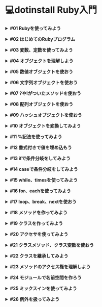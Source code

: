 # 💻dotinstall Ruby入門
**<details><summary>#01 Rubyを使ってみよう</summary>**
- 今回は、概要と公式サイト、レッスンにおいて必要となる知識、レッスンにおける環境についてみていきたいと思います。
    - 概要
        - Rubyはオブジェクト指向のスクリプト言語になります。
        - Webサービスを比較的簡単に作れるRuby on Railsを採用。
    - 公式サイト [ruby-lang.org](http://ruby-lang.org)
    - 知識
        - ローカル開発環境の構築
            - CentOS6終了につきサポート終了したため、Cloud9(クレジットカード必須)を利用するか、『はじめてのRuby』で使われている実行環境を使うのがよいでしょう。
            - ここでいう実行環境はmacOSの場合、ターミナルでも補えると推測。
                - ①ドットインストールのレッスン動画
                - ②macOSのターミナル
                - ③必要に応じてフォルダ、ファイルの作成
                - ターミナルが利用不可ならドットインストールの実行環境を利用すればよい。最後の手段として取っておこう。
        - Cloud9入門 ※クレジットカード必須→利用不可
        - UNIXコマンド入門
            - Ruby入門と平行して学習しよう。
    - 環境
        - ローカル開発環境(ターミナルを使用)
        - フォルダはdotinstall.ruby
        - irb
            - これを使うと、インタラクティブにRubyを操作していくことができます。コードの見通しが悪くなりますが、少し何かを試したいという場合には便利なので知っておくといいでしょう。
            - 「irb」打つとコマンドラインで命令が打てるので、ここで試して実行結果を確認することができます。
            
            ```ruby
            % irb
            irb(main):001:0> p "hello"
            "hello"
            => "hello"                                       
            irb(main):002:0>
            ```
            
            - 抜けるときは「exit」。
            
            ```ruby
            % irb
            irb(main):001:0> p "hello"
            "hello"
            => "hello"                                       
            irb(main):002:0> exit
            yoshiwo@Yoshiwos-MacBook-Pro ruby_lessons %
            ```
            
            - インタラクティブ
                - **①**相互に作用するさま。
                - **②**情報の送り手と受け手が相互に情報をやりとりできる状態。現在のコンピューターによる情報処理の形式。対話型。
        - ri
            - このコマンドを使うと、知りたい命令やオブジェクトのドキュメントを見ることができます。例えば「ri Array」としてあげるとArrayオブジェクトに関する情報が出てきます。
            
            ```ruby
            = Array < Object
            
            ------------------------------------------------------------------------
            = Includes:
            Enumerable (from ruby core)
            
            (from ruby core)
            ------------------------------------------------------------------------
            An Array is an ordered, integer-indexed collection of objects, called
            elements.  Any object may be an Array element.
            ……続く
            ```
            
            - 英語になっていますが、例も豊富なので何かわからないことがあった時に調べてみるのもいいかと思います。
            - 「q」キーで押すと抜けることができます。</details>

**<details><summary>#02 はじめてのRubyプログラム</summary>**
- お約束ではありますが、hello worldと表示させてみます。
    - とは言っても簡単で、(エディターに)print “hello world”と書いてあげればいいです。
    
    ```ruby
    print "hello world"
    ```
    
    - 実行には(ターミナルで)rubyコマンドを使ってあげて、ファイル名を渡してあげればOKです。
    
    ```ruby
    % ruby hello.rb
    hello world
    ```
    
    - printは渡したオブジェクトを文字列にして表示させるための命令になります。
    - ダブルクォーテーション(””)は文字列を表現するための記法なので覚えておきましょう。
    - 今は1行しかプログラムがありませんが、複数行書いた場合は基本的に上から実行されていきます。
    - 命令の区切りにはセミコロン(;)も使えたりするのですが、改行があれば省略できるので、1行に複数の命令を書きたい時くらいしか使わないということも覚えておきましょう。
    - コメントの書き方は、パウンド記号(#)の後がコメントになるので、動作に影響を与えないメモ書きを書いておくのに便利かと思います。
    - また、複数行一気にコメントにしたい場合には、=beginと=endで囲ってあげましょう。そうすることで動作に関係ない埋め込みドキュメントとして認識されるので、こちらを使ってもいいかと思います。
    - printと似たような命令で、putsとpがあるので、そちらもついでに勉強しておきましょう。
    - putsはprintと似たような動作をするのですが、改行が付くという特徴があります。
    - pは、主にデバッグ用に使われます。オブジェクトの種類がわかりやすいように表示してくれる命令です。なので、単にhello worldだけでなくて、これは文字列だよと分かりやすいように、ダブルクォーテーションで囲われて表示されています。
    
    ```ruby
    # コメント
    
    =begin
    コメント
    コメント
    コメント
    コメント
    =end
    
    print "hello world"
    puts "hello world" # +改行
    p "hello world" # デバッグ用
    ```

-　要点まとめ
    - はじめてのRubyプログラム
    - プログラムの実行
    - コメント
    - print, puts, p</details>

**<details><summary>#03 変数、定数を使ってみよう</summary>**
- 変数について。
    - 変数はデータにつけるラベルのようのものです。変数を使うことで、複雑なデータにわかりやすい名前をつけたり、その名前で計算や使い回しができたりするので見ていきましょう。
    - シンプルな例ですが、前回のプログラムを変数を使って書き換えてみたいとも思います。
        - hello worldという値にmsgという変数を割り当ててあげましょう。msgはmessageの省略形。
        - 変数にはルールがあって、英小文字もしくはアンダーバー(_)で始めないといけないというルールがあります。
        - 変数には何回でも値を割り当てることができます。例えば、msg = “hello world again’のように、あとで値を書き換えて再度表示してみると、今度はputs msgではhello world againが表示されます。
        
        ```ruby
        # 変数
        # 変数名は 英小文字 または _ から始める
        
        msg = "hello world"
        puts msg
        
        msg = "hello world again"
        puts msg
        ```
        
        ```ruby
        % ruby hello.rb
        hello world
        hello world again
        ```
        
        - 変数は実はもう少し奥が深いのですが、まずは基本としてこの辺りを押さえておいてください。
- 定数について。
    - 定数も変数と同じで値に付けるラベルなのですが、変数と違ってプログラム中で値を書き換えて欲しくないものに対して使います。
    - 定数の名前の付け方にもルールがあり、最初が英小文字でないといけません。
    - 慣習的に全部大文字にすることが多いです。
    - 定数を書き換えるとおかしなことになりますので、見てみましょう。
    
    ```ruby
    # 変数
    # 変数名は 英小文字 または _ から始める
    
    # msg = "hello world"
    # puts msg
    
    # msg = "hello world again"
    # puts msg
    
    # 定数
    # - 英大文字
    
    VERSION = 1.1
    puts VERSION
    
    VERSION = 1.2
    puts VERSION
    ```
    
    ```ruby
    % ruby hello.rb
    1.1
    hello.rb:16: warning: already initialized constant VERSION
    hello.rb:13: warning: previous definition of VERSION was here
    1.2
    ```
    
    - 最初に1.1と表示されるのですが、その後に警告が出ているのがわかります。Rubyでは警告は出してくれますが、そこで処理が止まるわけではなく、実際にはこのように値が書き変わって表示されてしまうので、その点に注意しつつ、警告を無視せずにきちんと対処するようにしておいてください。
- 要点まとめ
    - 変数
    - 定数</details>

**<details><summary>#04 オブジェクトを理解しよう</summary>**
- 用語について整理しておきましょう
    - まず大事なのは、Rubyではすべての値がオブジェクトになっているという点です。
    - 前回の例で言うと、"hello world”や1.1が値なので、これらはオブジェクトという意味ですね。
    - オブジェクトは何かということですが、この時点では便利な命令をいろいろ持っているデータ型だと思っておいてください。
    - 例えば”hello world”は、これはオブジェクトなので、後ろに付けられる便利な命令がいろいろ用意されていて、.lengthを付ければ文字数を返してくれます。また、.reverseという命令をつけてあげると、文字列を逆順にした文字列を返します。
    - 1.1についても同じで、こちらもオブジェクトなので、.roundという命令を付けてあげると四捨五入して1を返します。.floorという命令を付けてあげると小数点以下を切り捨ててくれるので、こちらも1を返します。
    - Rubyではこうした便利な命令をオブジェクトの種類によってたくさん用意していて、その命令のことをMethod(メソッド)と呼ぶので、用語として覚えておいてください。
    - どのメソッドが使えるかは、その値がどの種類のオブジェクトに属しているかによって変わってきます。
    - そのオブジェクトの種類のことをクラスと言って、Rubyは文字列に関するStringクラス、1.1のような浮動小数点数の場合はFloatクラスと、たくさんのクラスが用意されています。
    - Rubyではこれらのクラスの扱いに慣れていくことで、思った通りのプログラミングができるようになっていきます。
    - オブジェクトの種類はクラスと言うのですが、1.1や”hello world”などの実際の値のことはインスタンスと呼ぶので、用語として覚えておいてください。
- 要点まとめ
    - オブジェクト
    - クラス
    - メソッド
    - インスタンス</details>

**<details><summary>#05 数値オブジェクトを使おう</summary>**
- 数値に関するオブジェクトについて、もう少し詳しく見ていきましょう。
    - 表現方法は、32や4.8といった具合に書いていけばOKです。
    - オブジェクトがどのクラスに属していて、どのようなメソッドを持っているかを調べる方法について見ていきましょう。
        - とは言っても簡単で、.classメソッド、.methodsメソッドを使えばOKです。
        
        ```ruby
        # 数値
        # 32 4.8
        
        p 4.8.class
        p 4.8.methods
        ```
        
        ```ruby
        % ruby hello.rb
        Float # クラスの種類
        [:zero?, :angle, :**, :<=>, :-@, :phase, :<=, :>=, :==, :===, :nan?,
         :infinite?, :finite?, :next_float, :prev_float, :eql?, :%, :*, :+,
         :inspect, :-, :/, :<, :>, :to_int, :to_s, :to_i, :to_f, :to_r, :divmod,
         :fdiv, :quo, :coerce, :modulo, :numerator, :denominator, :rationalize,
         :magnitude, :abs, :floor, :ceil, :arg, :round, :truncate, :positive?,
         :negative?, :hash, :polar, :dup, :imaginary, :imag, :+@, :to_c, :abs2,
         :real, :conjugate, :conj, :real?, :singleton_method_added, :div, :integer?,
         :clone, :i, :remainder, :nonzero?, :step, :rectangular, :rect, :between?,
         :clamp, :singleton_class, :itself, :taint, :tainted?, :untaint, :untrust,
         :untrusted?, :trust, :methods, :singleton_methods, :protected_methods,
         :private_methods, :public_methods, :instance_variables, :instance_variable_get,
         :instance_variable_set, :instance_variable_defined?, :remove_instance_variable,
         :instance_of?, :kind_of?, :is_a?, :display, :public_send, :class, :frozen?,
         :then, :tap, :yield_self, :extend, :method, :public_method, :singleton_method,
         :define_singleton_method, :=~, :!~, :nil?, :respond_to?, :freeze, :object_id,
         :send, :to_enum, :enum_for, :__send__, :!, :instance_eval, :instance_exec,
         :!=, :equal?, :__id__] # メソッドの紹介
        ```
        
        - たくさん出てきましたが、4.8はFloatクラスで、メソッドはこういったものがあるよ、というのがわかります。
        - **や=~などの記号もメソッドであることに注意しておいてください。
- 代表的なメソッドについて。
    - 四則演算
        - 足し算 は +、引き算は -、掛け算は *、割り算は /を使えばOKです。
        - 余りについては %、べき乗は **を使います。
            - 例を見ていきましょう。
            
            ```ruby
            # 数値
            # 32 4.8
            
            # p 4.8.class
            # p 4.8.methods
            
            # + - * / % **
            
            p 10 + 3
            p 10 * 3
            p 2.4 * 2 # 浮動小数点数についてもつかえるのでこのような書き方もできます。
            p 10 / 3 # 3 商は普通に/にする。
            p 10 % 3 # 1 余りの場合は%にする。
            p 10.0 / 3 # 10割る3を3.33333...にしたい場合は、どちらかを浮動小数点数にしてあげればよいので、「10.0 / 3」とすればOKです。
            p Rational(2, 5) + Rational(3, 4) #Rubyでは有理数(分数)の扱いもできて、その場合はRationalを使ってあげてください。
            # 例えば、2 / 5を表現したい場合には「Rational(2, 5)」と書けばOKです。
            # 分数同士の計算もできるので「5分の2足す4分の3」の場合は「Rational(2, 5) + Rational(3, 4)」と書きます。
            p 2/5r + 3/4r # Rationalは短い書き方が用意されていて、5分の2の場合は「2/5r」と書きます。
            ```
            
            ```ruby
            % ruby hello.rb
            13
            30
            4.8
            3
            1
            3.3333333333333335
            (23/20)
            (23/20)
            ```
            
        - Floatクラスに関しては、前回も言いましたが、四捨五入や小数点以下の切り捨て切り上げなどができたりします。
            - どういうメソッドを使うかというと、四捨五入の場合はround、そして小数点以下切り捨ての場合はfloor、小数点以下の切り上げの場合はceil(シール)という命令を使ってあげてください。
            
            ```ruby
            p 52.6.round #四捨五入
            p 52.6.floor # 小数点以下切り捨て
            p 52.6.ceil # 小数点以下切り上げ
            ```
            
            ```ruby
            % ruby hello.rb
            53
            52
            53
            ```
            
        - 質問:小数点の掛け算がキリの悪い数値になるのは何故ですか？
            - 先生:実はコンピュータは数値を2進数で扱っていますので、10進数で表している数値をそのまま扱うことができません。特に小数点の扱いは限りなく近い数値という形でしか表現できず、今回もそれが原因でキリの悪い数値が出力されてしまっているのかなと思います。
- 要点まとめ
    - .class、.methods
    - 演算方法
    - 便利なメソッド</details>

**<details><summary>#06 文字列オブジェクトを使おう</summary>**
- 文字列オブジェクトについて。
    - 文字列はダブルクォーテーションで囲ってあげればOKです。もしくはシングルクォーテーションで囲っても文字列オブジェクトになるので、覚えておいてください。
    - ただ両者には違いがあって、ダブルヲーテーションの場合は特殊文字が使える、式展開ができる、という特徴があったりします。
        - 例えば”hello world”という文字列オブジェクトがあって、その中で改行やタブを表現したかった場合。
            - ダブルクォーテーションの中だったら\nで改行、\tでタブを表現することができます。
            - 同じことをシングルクォーテーションでやろうとすると改行やタブになりません。
            - 改行やタブ以外にも特殊文字はあるのですが、よく使うのはこの辺りかと思います。
            
            ```ruby
            # 文字列
            # "" 特殊文字 式展開
            # ''
            
            puts "hell\no worl\td"
            puts 'hell\no worl\td'
            ```
            
            ```ruby
            % ruby hello.rb
            hell
            o worl	d
            hell\no worl\td
            ```
            
            - シングルクォーテーションで囲った方に関しては、\nや\tがそのまま表示されているのでこういった違いがあるということを先ずは覚えておいてください。
    - 式展開についても例を出していきましょう。
        - 例えばpriceという文字列を書いたあとに#{}と書いてあげます。
        - #{}の中は、Rubyの式が評価されてそのまま表示されるので、例えば#{3000 * 4}としてあげると掛け算した結果がpriceの後に続けて表示されるはずです。シングルクォーテーションだとそのような展開はされないので、単に#{3000 * 4}とそのまま出てくるはずです。
        
        ```ruby
        puts "price #{3000 * 4}"
        puts 'price #{3000 * 4}'
        ```
        
        ```ruby
        % ruby hello.rb
        price 12000
        price #{3000 * 4}
        ```
        
        - このように式展開もできると覚えておいてください。
        - 当然、整数などを展開することもできるので、変数nameがあり文字列の中でnameを展開したい場合には”hello #{name}”としてあげてください。
        
        ```ruby
        name = "yoshiwo"
        puts "hello #{name}"
        ```
        
        ```ruby
        % ruby hello.rb
        hello yoshiwo
        ```
        
    - 文字列オブジェクトでよく使うメソッドについて。
        - + が連結、* が繰り返し。
        
        ```ruby
        # + 連結 * 繰り返し
        puts "hello" + "world"
        puts "hello" * 10
        ```
        
        ```ruby
        % ruby hello.rb
        helloworld
        hellohellohellohellohellohellohellohellohellohello
        ```

- 要点まとめ
    - 文字列の表現方法
    - 特殊文字
    - 式展開
    - 文字列の演算</details>

**<details><summary>#07 ?や!がついたメソッドを使おう</summary>**
- Rubyのメソッドでよく見掛けることになる!、?が付いたメソッドについての説明。
    - 例えば文字列を大文字にするためのメソッド、upcase。よくにたメソッドでupcase!があります。この2つの違いは、upcaseは文字列を大文字にしたものを返すだけ、upcase!は文字列を大文字にしたものを返しつつ、元の文字列も大文字に書き換えるという違いがあります。こうした!が付いたメソッドを大元のオブジェクトを書き換えてしまうという意味で、「破壊的なメソッド」と呼ぶので、覚えておいてください。
    
    ```ruby
    # !
    # - upcase
    # - upcase! 破壊的なメソッド
    
    name = "yoshiwo"
    puts name.upcase # 文字列を大文字にしたものを返すだけ
    puts name
    puts name.upcase! # 文字列を大文字にしたものを返しつつ、元の文字列も大文字に書き換えてしまう
    puts name
    ```
    
    ```ruby
    % ruby hello.rb
    YOSHIWO
    yoshiwo
    YOSHIWO
    YOSHIWO
    ```
    
    - 他にも全て小文字にするためのdowncaseや、文字順を逆にするためのreverseなどいろいろあるので、興味のある人は調べておいてください。
    - ?が付くメソッドは、真偽値を返すメソッドです。真偽値はtrueまたはfalseですが、条件判定や論理演算に使われるので、こういったメソッドにも慣れておきましょう。
    - 例えば文字列オブジェクトが空かどうかを調べるメソッドがあって、その場合はname.empty?と使ってあげてください。このような判定をすることで、ユーザーから入力された名前が空だったら何か別の名前にするといった処理も可能になります。
    - 他にも特定の文字が含まれているかどうかを調べるinclude?メソッドは、こちらも?が付いているので真偽値を返します。例えば、gが含まれているかどうか調べてみましょう。含まれていればtrue、含まれていなければfalseを返します。こういったメソッドにも慣れておいてください。
    
    ```ruby
    # ? 真偽値 true false
    
    name = "yoshiwo"
    p name.empty? # 文字列オブジェクトが空かどうかを調べる
    p name.include?("g") #特定の文字(今回は小文字の「g」)が含まれているかどうかを調べる
    ```
    
    ```ruby
    % ruby hello.rb
    false
    false
    ```

- 要点まとめ
    - 破壊的メソッド
    - 真偽値を返すメソッド</details>

**<details><summary>#08 配列オブジェクトを使おう</summary>**
- 複数のオブジェクトをまとめることができる配列オブジェクトについて見ていきましょう。
    - 例えばいろいろな色の名前をcolorsという変数にまとめたかったとします。
        - 配列の作り方なのですが、[ ]大括弧の中にそれぞれの要素を書いていってあげればOKです。文字列や文字列に数値を混ぜたり、配列の中に配列を入れることもできるので、覚えておいてください。
        - 要素へのアクセスの仕方は、最初の要素にはcolors[0]、次の要素にはcolors[1]、その次の要素にはcolors[2]......といった具合にアクセスできるので覚えておいてください。
        - [ ] 大括弧の中の数値を添字(そえじ)と言うので、これも覚えておいてください。
        - 添字はマイナスの値も指定することができます。colors[-1]は末尾、colors[-2]は末尾の1つ前......とアクセスできるので覚えておきましょう。
        - 範囲を指定することもできます。colors[0..2]とすると、color[0]からcolors[2]までを引っ張ってくれます。
        - もう1つ似たような書き方に、.を1つ増やしたcolors[0...2]があります。これは0から2の直前までになるので、これも覚えておきましょう。
        - 添字にcolors[5]のように範囲外の数値を指定すると、nilというオブジェクトが返ってきます。nilは何もないという意味の特殊なオブジェクトで、よく出てくるので覚えておいてください。
        
        ```ruby
        # 配列
        
        colors = ["red", "blue", "yellow"]
        
        p colors[0] # 大括弧の中の数値を添字と言う
        p colors[-1]
        p colors[0..2]
        p colors[0...2]
        p colors[5] # nil
        ```
        
        ```ruby
        % ruby hello.rb
        "red"
        "yellow"
        ["red", "blue", "yellow"]
        ["red", "blue"]
        nil
        ```
        
        - 要素の書き換えや追加は、書き換えをしたい場合にはcolors[0] = “pink” と書けばOKです。
        - 範囲を指定したい場合には、colors[1..2] = [”white”, “black”]で、一気に書き換えることもできるので覚えておきましょう。
        - 要素の末尾に何らかの要素をくっつけたい場合には、pushメソッドが使えます。
        - pushはよく使うので、colors << “silver” という書き方もできるので、覚えておきましょう。
        
        ```ruby
        colors = ["red", "blue", "yellow"]
        
        colors[0] = "pink"
        colors[1..2] = ["white", "black"]
        colors.push("gold")
        colors << "silver"
        p colors
        ```
        
        ```ruby
        % ruby hello.rb
        ["pink", "white", "black", "gold", "silver"]
        ```
        
        - 他によく使うメソッドとしては、要素の数を示すsize、要素の並び替えをしてくれるsortといったものもあるので、そちらも覚えておきましょう。
        
        ```ruby
        colors = ["red", "blue", "yellow"]
        
        p colors.size
        p colors.sort # アルファベット順にソートされる
        ```
        
        ```ruby
        % ruby hello.rb
        3
        ["blue", "red", "yellow"]
        ```

- 要点まとめ
    - 配列の表現方法
    - 要素へのアクセス方法
    - push
    - size
    - sort</details>

**<details><summary>#09 ハッシュオブジェクトを使おう</summary>**
- ハッシュというオブジェクトについて見ていきましょう。
    - ハッシュはキーと値をペアにしてまとめておくことができるオブジェクトです。
    - 例えばゲームスコアを考えてみましょう。taguchiさんが200点で、fkojiさんが400点だった場合、名前とスコアをペアにして管理したいと思います。その場合はハッシュを使えば便利なので作り方を見ていきましょう。
        - scoresという変数で管理して、ハッシュは{ }波括弧で囲います。
        - キーと値を書くのですが、それぞれを結びつけるには => を使います。
        - あとはカンマ区切りで書けばいいので、scores = {”taguchi” => 200, “fkoji” => 400}といった形になります。
        - “taguchi”、”fkoji”などのキーは、シンボルオブジェクトがよく使われます。
        - シンボルは:から始まる識別子のようなオブジェクトで、文字列を使うより動作が高速でRubyではよく使われるので覚えておいてください。
        - ハッシュをシンボルに書き換えると、{:taguchi => 200, :fkoji => 400}になります。
        - シンボルを使ったハッシュはよく使われるので、短い記法が用意されています。{taguchi: 200, fkoji: 400}
        - いろいろな書き方があるのですが、どれも使えるようにしておいてください。
        
        ```ruby
        # ハッシュ
        # - key / value
        
        # taguchi 200
        # fkoji 400
        
        scores = {"taguchi" => 200, "fkoji" => 400}
        scores = {:taguchi => 200, :fkoji => 400}
        scores = {taguchi: 200, fkoji: 400}
        ```
        
        - ハッシュのそれぞれの要素へのアクセスは、配列と同じように[ ]大括弧ですることができます。
        - 例えば、scoresにキーである:taguchiを与えると、その値である200を引っ張ってくることができます。
        - 値の書き換えもできます。fkojiさんのスコアが本当は600点だった場合はscores[:fkoji] = 600と書き換えればOKです。
        
        ```ruby
        # ハッシュ
        # - key / value
        
        # taguchi 200
        # fkoji 400
        
        # scores = {"taguchi" => 200, "fkoji" => 400}
        # scores = {:taguchi => 200, :fkoji => 400}
        scores = {taguchi: 200, fkoji: 400}
        
        p scores[:taguchi]
        scores[:fkoji] = 600
        p scores
        ```
        
        ```ruby
        % ruby hello.rb
        200
        {:taguchi=>200, :fkoji=>600}
        ```
        
    - さらに便利なメソッドもたくさんあるのでいくつか見ていきましょう。
        - 要素の数を引っ張ってくるにはscores.sizeメソッドを使ってください。
        - キーの一覧を引っ張ってきたい場合はscores.keys、値の一覧だけ引っ張ってきたい場合はscores.valuesが使えます。もしくはそのキーがあるかどうかはscores.has_key?で調べることができるのでこういったメソッドも使えるようにしておきましょう。
        
        ```ruby
        scores = {taguchi: 200, fkoji: 400}
        
        p scores.size
        p scores.keys
        p scores.values
        p scores.has_key?(:taguchi)
        ```

- 要点まとめ
    - ハッシュの表現方法
    - 要素へのアクセス方法
    - size
    - keys
    - values
    - has_key?</details>

**<details><summary>#10 オブジェクトを変換してみよう</summary>**
- いろいろな種類のオブジェクトを相互に変換したい場合を見てみましょう。
    - 例えば、xが50で、yが”3”という文字列だったとします。この時、xとyを足そうとして「p x + y」としてもうまくいかないはずです。
    
    ```ruby
    # 変換
    
    x = 50
    y = "3"
    
    p x + y
    ```
    
    ```ruby
    % ruby hello.rb
    hello.rb:6:in `+': String can't be coerced into Integer (TypeError)
    	from hello.rb:6:in `<main>'
    
    # x が数値で y が文字列だからそうなっているという意味です
    ```
    
    - x が数値で y が文字列だからです。
    - x と y を足して 53 にしたかった場合、y を数値にしてあげる必要があります。
        - もし整数に変換したい場合は、to integer という意味で「y.to_i」としてください。
        - もし浮動小数点数にしたい場合は、to float という意味で「y.to_f」としてあげてください。
    - x + y の足し算で 53 にするのではなくて、 x を文字列にしてあげて「503」にしたい場合は、逆に x の方を string にしたいので「x.to_s」としてあげればOKです。
    
    ```ruby
    # 変換
    
    x = 50
    y = "3"
    
    p x + y.to_i # to integer 整数に 
    p x + y.to_f # to float 浮動小数点数に
    p x.to_s + y # to string 文字列に
    ```
    
    ```ruby
    % ruby hello.rb
    53
    53.0
    "503"
    ```
    
    - このように違う種類のオブジェクトに変換することはよく行うので、覚えておいてください。
- ハッシュと配列の相互変換について見ておきましょう。例えば、scoresをシンボルを使ってscores = {taguchi: 200, fkoji:400} のようにハッシュで表現してみましょう。
    - これを配列に表現するには to Array(配列に) という意味で「scores.to_a」としてあげてください。こうしてあげると、キーと値が配列になった配列になります。
    
    ```ruby
    scores = {taguchi: 200, fkoji: 400}
    
    p scores.to_a
    ```
    
    ```ruby
    % ruby hello.rb
    [[:taguchi, 200], [:fkoji, 400]]
    ```
    
    - この配列をハッシュに戻すには、 to Hash という意味で「scores.to_a.to_h」とするので覚えておきましょう。
    
    ```ruby
    scores = {taguchi: 200, fkoji: 400}
    
    p scores.to_a.to_h
    ```
    
    ```ruby
    % ruby hello.rb
    {:taguchi=>200, :fkoji=>400}
    ```
    
    - こうした変換はよく行うので慣れておくようにしましょう。
- 要点まとめ
    - to_i # 整数化
    - to_f # 浮動小数点数化
    - to_a # 配列化
    - to_h # ハッシュ化</details>

**<details><summary>#11 %記法を使ってみよう</summary>**
- %を使った便利な記法についていくつか見ていきましょう。
    - 文字列を “hello” のように “” で囲ったり、式展開などが必要ない場合は ‘’ で囲ってきました。実は別の記法も用意されていて “” で囲った文字列は %Q()を使い、 %Q(hello) と書くことができます。もしくはQを省略して %(hello) でも “hello” と同じ意味になので覚えておいてください。
    - ‘’ で囲った ‘hello’ は小文字の q で %q(hello) と書くことができるので覚えておきましょう。
    
    ```ruby
    # %
    
    puts "hello"
    puts 'hello'
    
    puts %Q(hello) # puts "hello" と同じ
    puts %(hello) # puts "hello" と同じ
    puts %q(hello) # puts 'hello' と同じ
    ```
    
    - これだけだと何が便利なのかわかりづらいですが、実は文字列の中で区切り文字を使いたい場合は % を使った記法の方が見やすかったりします。
        - 例えば “” ダブルクォーテーションの中で “ ダブルクォーテーションを使いたかったり、’’ シングルクォーテーションの中で ‘ シングルクォーテーションを使いたい場合、「これらは区切り文字ではないよ」という意味で \ をつけてあげる必要があったりします。
        - 一方、 % の記法の場合はそうする必要はなく、 “ や ‘ をそのまま書けるので覚えておいてください。
        
        ```ruby
        # %
        
        puts "he\"llo" # \ が必要
        puts 'he\'llo' # \ が必要
        
        puts %Q(he"llo) # そのまま " が書ける
        puts %(he"llo) # そのまま " が書ける
        puts %q(he'llo) # そのまま ' が書ける
        ```
        
        ```ruby
        % ruby hello.rb
        he"llo
        he'llo
        he"llo
        he"llo
        he'llo
        ```
        
        - どちらも使えるようにしておくとよいかと思います。
- それからもう一つの記法ですが、配列で文字列を管理したい場合、今まで "" ダブルクォーテーションだった場合は ["red", "blue"] のように書いてきましたし、'' シングルクォーテーションの場合は ['red', 'blue'] と書いてきたかと思います。
    - こちらにも便利な記法が用意されていて "" ダブルクォーテーションで囲った文字列からなる配列は %W(red blue) と書いていけば全くこちらと同じ意味になります。
    - そして '' シングルクォーテーションで囲った ['red', 'blue'] の配列の場合は、小文字の w で %w(red blue) と書けばいいので、" や ' をたくさん書くのが面倒な場合はこういう書き方もできると覚えておいてください。
    
    ```ruby
    p ["red", "blue"]
    p ['red', 'blue']
    
    p %W(red blue) # "" ダブルクォーテーションの時は大文字のW
    p %w(red blue) # '' シングルクォーテーションの時は小文字のw
    ```
    
    ```ruby
    % ruby hello.rb
    ["red", "blue"]
    ["red", "blue"]
    ["red", "blue"]
    ["red", "blue"]
    ```

- 要点まとめ
    - %Q 、%q
    - %W 、%w</details>

**<details><summary>#12 書式付きで値を埋め込もう</summary>**
- 書式付きで文字列に値を埋め込む方法
    - 「”文字列” % 値」と書く。
    - 文字列には値の種類に応じて特殊な記号で埋め込んでいくのですが
        - 文字列だったら、 %s
        - 整数だったら、 %d
        - 浮動小数点数だったら、 %f を使います。
        - 他にもあるのですが、3つを基本として押さえておきましょう。
    
    ```ruby
    # "文字列" % 値
    # %s
    # %d
    # %f
    
    p "name: %s" % "taguchi"
    ```
    
    ```ruby
    % ruby hello.rb
    "name: taguchi"
    ```
    
    - %s に書式を指定することもできて、たとえば %10s とすると 10 桁分の幅を確保してこちらを表示してくれます。
    - なお 10 桁分を確保しつつ左寄せにしたい場合はこちらに - を付けて %-10s としてあげればいいので、これらの違いを実行して確かめてみましょう。
    
    ```ruby
    p "name: %s" % "taguchi"
    p "name: %10s" % "taguchi" # 10桁分の幅を確保して表示
    p "name: %-10s" % "taguchi" # 10桁分を確保しつつ、左寄せで表示
    ```
    
    ```ruby
    % ruby hello.rb
    "name: taguchi"
    "name:    taguchi"
    "name: taguchi   "
    ```
    
    - こうした書式も使えるようにしておきましょう。
- 数値について
    - 例えば id と rate を表示したい、そして id の場合は整数で rate の場合は浮動小数定数だった場合は "id: %d, rate: %f" としてあげましょう。
    
    ```ruby
    p "id: %d, rate: %f" % [355, 3.284]
    ```
    
    ```ruby
    % ruby hello.rb
    "id: 355, rate: 3.284000"
    ```
    
    - 書式なのですが、例えば id の方は 5 桁にしたいけれど 5 桁に満たなくて、 0 で埋めて欲しいという場合は %05d と書いてあげてください。
    - %f の方なのですが、全体の文字数が 10 文字、そのうち小数点以下が 2 文字という場合には %10.2f と指定してあげれば OK です。
    
    ```ruby
    p "id: %05d, rate: %10.2f" % [355, 3.284]
    ```
    
    ```ruby
    % ruby hello.rb
    "id: 00355, rate:       3.28"
    ```
    
    - ちなみに、こういった書式は printf や sprintf で使えることも覚えておくとよいでしょう。
        - printf は書式付きで文字列を表示するための命令です。
        - 「"文字列" % 値」の % は , にすればいいので printf("name: %10s", "taguchi") とします。
        
        ```ruby
        # printf
        # sprintf
        
        printf("name: %10s\n" , "taguchi")
        printf("id: %05d, rate: %10.2f\n", 355, 3.284)
        
        # わかりやすくするために \n で改行を付ける
        ```
        
        ```ruby
        % ruby hello.rb
        name:    taguchi
        id: 00355, rate:       3.28
        
        # \nの改行なしの場合
        % ruby hello.rb
        name:    taguchiid: 00355, rate:       3.28
        ```
        
        - sprintf は表示するのではなく、文字列を返してくれる命令になります。
        
        ```ruby
        p sprintf("name: %10s\n" , "taguchi")
        p sprintf("id: %05d, rate: %10.2f\n", 355, 3.284)
        ```
        
        ```ruby
        % ruby hello.rb
        "name:    taguchi\n"
        "id: 00355, rate:       3.28\n"
        ```
        
    - こうした書式付きでいろいろな値を表示するというのはよく行うので、基本としてこの辺りを押さえておきましょう。
- 質問:文字列に「％」を含めるにはどうすればよいですか？
    - 先生:%自身を出力するには%%とします。
- 質問:書式付きで値を埋め込むメリットがわかりません。
    - 先生:先ずは動画のサンプルのような「桁(書式)を指定するのが簡単」であることがあげられます。
    
    ```ruby
    "id: %05d, rate: %10.2f"
    ```
    
    - このような感じで、「5桁に合うように0で埋める（%05d）」や「小数点以下を2桁にする（２番目の%)」は、埋め込みを使わなくても数値を文字列に変換して工夫すればできないことはないのですが、かなり煩雑になってしまいます。なので、この「書式指定機能」はかなり便利なのです。
    - 加えまして、見た目の見通しが良くなる、のも大きなメリットです。例えば上のような数値でなくて文字列であったとしても
    - 例えば
    
    ```ruby
    "こんにちは"+personA+"さん、私は"+personB+"です。彼は"+personC+"です。"
    ```
    
    - よりも、
    
    ```ruby
    "こんにちは%sさん、私は%sです。彼は%sです。" % [personA,personB,personC]
    ```
    
    - のほうがすっきりしてみませんか。上だと変数が多くなるとどちらが”の内側なのか判断しづらくなりバグの原因になります。
    - こんな感じで書式付きの値の埋め込みには、簡潔に数値の表現を指定できる、見通しが良くなる、メリットがありますので、ぜひ活用してくださいね。
- 要点まとめ
    - “文字列” % 値
    - %s 、%d 、%f
    - printf 、sprintf</details>

**<details><summary>#13 ifで条件分岐をしてみよう</summary>**
- score が 80 より大きかった時に何らかのメッセージを出すと書いてあげましょう。
    - その場合は if のあとに条件を続けてあげて、score > 80 が真だった場合（つまり true だった場合）に行う処理を then 以下に書いてあげれば OK です。
    - ちなみに score > 80 に合致した場合はこの処理なのですが、合致しなかった場合の処理も書くことができて、その場合は else と書いてあげて else 以下にその場合の処理を書いてあげましょう。
    - ちなみに条件を繋げていくこともできて、その場合は elsif と書いてあげて条件を書いてあげてください。
    - たとえば 80 より大きくないけれど 60 より大きかった場合に何らかのメッセージを表示したい場合は「elsif score > 60 then … 」と書いてあげれば OK でしょう。
    
    ```ruby
    # if
    
    if score > 80 then
      puts "great!"
    elsif score >60 then
      puts "good!"
    else
      puts "so so ...!"
    end
    ```
    
    - ちなみに then は省略できるので覚えておきましょう。
    
    ```ruby
    # if
    # then は省略可能
    
    if score > 80
      puts "great!"
    elsif score >60
      puts "good!"
    else
      puts "so so ...!"
    end
    ```
    
    - ユーザーから入力を受け付けてみましょう。そのためのメソッドは gets です。
    - ただ、 gets で受け取るのは文字列になるのでそれを数値に変換してあげないといけません。なので、「gets.to_i」とします。
    
    ```ruby
    # if
    
    score = gets.to_i # .to_i で整数化
    
    if score > 80 then
      puts "great!"
    elsif score >60 then
      puts "good!"
    else
      puts "so so ...!"
    end
    ```
    
    ```ruby
    % ruby hello.rb
    88
    great!
    % ruby hello.rb
    77
    good!
    % ruby hello.rb
    59
    so so ...!
    ```
    
    - 条件分岐で使った > は比較演算子と呼ばれ、他にもあります。
    - 直感的で分かりやすいかと思うのですが「〜より大きい（>）」「〜より小さい（<）」「〜以上（>=）」「〜以下（<=）」そして「〜と等しい」というのは == を使ってあげてください。
    - 「〜と等しくない」というのは != です。
    - これらの比較演算子を合わせて論理演算子を使っていくことも可能です。
    - & を 2 つ繋げて && (AND) にすることもできますし OR の場合は | が 2 つで || (OR)、そして NOT の否定の場合は ! を付ければいいので覚えておきましょう。
    - それからこういった条件分岐をよくやるのですが、すごく単純な条件分岐の場合は if を後ろに書くこともできて、たとえば「puts "great!" if score > 80」といった書き方もできたりします。
    
    ```ruby
    score = gets.to_i
    
    puts "great!" if score > 80
    ```
    
    ```ruby
    % ruby hello.rb
    90
    great!
    ```

- 要点まとめ
    - if...elsif...else...and
    - gets
    - 後置のif</details>

**<details><summary>#14 caseで条件分岐をしてみよう</summary>**
- 今回は信号機の色を signal という変数で管理していて、その値に応じて何らかのメッセージを出し分けたいという処理を書いていきましょう。
    - signal の値が red だった場合というのは「when "red"」のように書いていけば OK です。そしてその場合の処理なのですが then に続けて書いていきましょう。では赤信号なので stop! としてあげます。
    - if のときと同じように then は省略できるのでそれも覚えておいてください。
    - when はいくつでも書くことができて、例えば green だったら go!、yellow だったら caution! としたい場合は、このように書いてあげてください。
    - それから signal がこのどれにも当てはまらなかった場合は else のあとに続いて書いていけば OK です。今回は wrong signal としてあげましょう。
    - 最後は end とします。
    - signal の値はせっかくなのでユーザーから入力しましょう。getsは1行読み込むのですが、最後に改行コードが付いているので chomp というメソッドでその最後の改行コードを取り除いてあげます。
    
    ```ruby
    # case
    
    signal = gets.chomp # getsは1行読み込むのですが、最後に改行コードが付いているので chomp というメソッドでその最後の改行コードを取り除いてあげます
    
    case signal
    when "red"
      puts "stop!"
    when "green"
      puts "go!"
    when "yellow"
      puts "caution!"
    else
      puts "wrong signal"
    end
    ```
    
    ```ruby
    % ruby hello.rb
    red
    stop!
    % ruby hello.rb
    yellow
    caution!
    % ruby hello.rb
    pink
    wrong signal
    ```
    
    - ちなみにこのwhenの書き方は、複数の値を,(カンマ)区切りで書くことも可能です。
    
    ```ruby
    # case
    
    signal = gets.chomp
    
    case signal
    when "red"
      puts "stop!"
    when "green", "blue" # ,(カンマ)区切りで値を追加(複数の値を書く)
      puts "go!"
    when "yellow"
      puts "caution!"
    else
      puts "wrong signal"
    end
    ```
    
    ```ruby
    % ruby hello.rb
    blue
    go!
    ```
    
    - こうした条件分岐はifを使っても実現できたりするのですが、caseを使うとすっきり書ける場合もあるので、こういった方法にも慣れておいてください。
- 質問
    - 改行コードがあるためchompを付ける、の意味がわかりません。
- 回答
    - 改行コードとは「見えない文字」の一種なのです。ただ、その「見えない文字」を表示するときにコンピュータは「改行」を行います。
            
            例えば今、「改行コード」という「見えない文字」が特別に見えるとしてそれを★とします。
            
            そして「ABC★」と「ABC」という文字列があったとします。★は本来見えないので見た目は同じですよね。でも「ABC★」と「ABC」は同じか？とコンピュータに問いかけると「同じではありません」と返してきます。これは見えないだけで文字列は違うので当然ですね。
            
            しかも★はそこで改行をしますので、たとえば「ABC★ABC★ABC★」は表示すると
            
            ```ruby
            ABC
            ABC
            ABC
            ```
            
            となります。対して「ABCABCABC」は
            
            ```ruby
            ABCABCABC
            ```
            
            となります。これが改行コードの役割です。
            
            さて、getsですが、ユーザーから文字列を取得する命令ですよね。ユーザーが「改行」するまでの文字列を取得します。そしてユーザーがABCと入力して改行すると・・
            
            ```ruby
            ABC★
            ```
            
            とくるのです。なのでABCと比較しても「違うよ」となってしまうのです。なのでこの★をとる命令がchompというわけです。するとABC★はABCとなるのでちゃんとABCと一致すると認識されるわけですね。
            
            ということで改行コードとは「見えない文字」の一種であり、その「見えない文字」を表示するときにコンピュータは「改行」を行う、そして見えなくても情報としては有り無しは区別されているというわけです。
- 要点まとめ
    - case...when...else...end
    - 動作確認</details>

**<details><summary>#15 while、timesを使ってみよう</summary>**
- 繰り返しの処理について
    - whileを使った方法
        - helloを10回表示させる。
            - ループ用の変数を用意してあげて0で初期化する。
                
                そのあとにwhileと書いてあげて、iが10より小さい間doからendの間の処理を繰り返しなさいと書く。
                
                そしてこの処理の中で i を 1 ずつ増やしていってあげると、結果として 0 から 9 までの 10 回処理が行われるはずです。
                
                i を 1 ずつ増やす方法なのですが「i = i + 1」と書いてあげれば OK です。ちなみに短い記法がよういされています。
                
                「i += 1」と書くと「i = i + 1」と全く同じ意味になるので覚えておいてください。
                
                それからこれは足し算にしか使えないというわけではなくて、= の前の記号を変えるとかけ算でも引き算でも使えたりするのでそれも覚えておくといいかと思います。
                
                そしてせっかくなので i が分かりやすいようにこの中で展開してあげましょう。
                
                ```ruby
                # while
                
                i = 0
                
                while i < 10 do
                  puts "#{i}: hello"
                  # i = i + 1
                  i += 1
                end
                ```
                
                ```ruby
                % ruby hello.rb
                0: hello
                1: hello
                2: hello
                3: hello
                4: hello
                5: hello
                6: hello
                7: hello
                8: hello
                9: hello
                ```
                
                whileはよく使うので慣れておくようにしてください。
                
    - timeを使った方法
        - 繰り返しの命令でtimesメソッドもあります。これは回数が決まっている場合に便利です。
            - 先程のwhileと同じ処理で説明します。
                
                どうするかというと…、数字オブジェクトのメソッドなので 10 回行いたい場合は「10.times」と書いてあげてください。
                
                行いたい処理は do から end の中に書いてあげれば OK です。
                
                「puts "hello"」とすると 10 回処理を行ってくれるはずです。
                
                ちなみに上と同じように何回目のループかを知りたい場合、do の後ろに | を付けてあげて中に変数 i を入れてあげると、0 から始まる 1 ずつ増えていく数値をこの i で管理してくれたりするので、同じように展開してあげると 0 から 9 までの繰り返しの回数が見られるはずです。
                
                ```ruby
                # times
                
                10.times do |i|
                  puts "#{i}: hello"
                end
                ```
                
                ```ruby
                % ruby hello.rb
                0: hello
                1: hello
                2: hello
                3: hello
                4: hello
                5: hello
                6: hello
                7: hello
                8: hello
                9: hello
                ```
                
                こういった方法も覚えてください。
                
                それからこちらの do から end なのですが、{ } で代替することも実はできたりします。
                
                do から end 間の処理が 1 行しかないときにはそういった書き方もするので覚えておきましょう。
                
                どうするかというと「10.times { … }」のような形ですね。
                
                そして 1 行で書くことが多いので「10.times { |i| puts "#{i}: hello" }」としてあげれば OK かと思います。
                
                これも実行してみるとちゃんと同じような処理結果になるので、どのやり方にも慣れておくといいかと思います。
                
                ```ruby
                # times
                
                # 10.times do |i|
                #   puts "#{i}: hello"
                # end
                
                10.times { |i| puts "#{i}: hello" }
                
                # この時のiは変数名を指定しているだけ。i += 1のように計算自体はしていないので注意。
                ```
                
                ```ruby
                % ruby hello.rb
                0: hello
                1: hello
                2: hello
                3: hello
                4: hello
                5: hello
                6: hello
                7: hello
                8: hello
                9: hello
                ```
                
        - 質疑応答
            - 質問:|i|の意味を教えてください。
            - 回答
                
                ```ruby
                10.times { |i| puts "#{i}: hello" }
                ```
                
                こちらですね。まず分けて考えてみましょう。
                
                ```ruby
                10.times {
                ```
                
                こちらをまず見てみましょう。これは言葉で書きますと「10に対してその数だけ{の中を繰り返してね」という意味になります。ちょっとわかりにくいですが、`10.times { ... }` だと10回、`5.times { ... }` だと5回繰り返してね、という感じです。
                
                例えば
                
                ```ruby
                3.times { puts "hello" }
                ```
                
                だと
                
                ```ruby
                hello
                hello
                hello
                ```
                
                と3回、`puts "hello"`が繰り返されるわけですね。
                
                さて、この繰り返しですが、「何回目の繰り返しか」を `{...}` の中に「教える」ことが出来るのです。それが `|i|` の部分です。
                
                この `|i|` の部分は実はなんでもよく、 `|abc|` なら `abc` 変数に、`|cdf|` なら `cdf` 変数に、そして `|i|` なら `i` 変数に「今が何回目の繰り返しか」の値が入ります。
                
                上の例を書き換えまして
                
                ```ruby
                3.times { |abc| puts "hello" }
                ```
                
                としますと、1回目の `puts "hello"` の時は `abc` には0が、2回目の `puts "hello"` のときは `abc` に1が、3回目には `abc` に2が入ります。（日常生活と異なり、0回目から始まることに注意してください！）
                
                というわけで、それを表示する `#{abc}` を使うことで
                
                ```ruby
                3.times { |abc| puts "hello #{abc}" }
                ```
                
                とすれば
                
                ```ruby
                hello0
                hello1
                hello2
                ```
                
                とその「何回目の実行か」が表示される、というわけなのです。
                
                という事で `|i|` の部分は「何回目の実行か」を入れるための「変数の名前」を指定する部分、となります。`|i|` 自体はあくまで変数名前を指定しているだけなので、 `i+=1` の様にそれ自体が計算しているわけではないところに注意してください。
- 要点まとめ
    - while
    - times</details>

**<details><summary>#16 for、eachを使ってみよう</summary>**
- forを使った繰り返し処理について
    - for では何らかの集合的なオブジェクト（配列やハッシュ）、それから範囲を表すオブジェクトの要素数分だけ何らかの処理を繰り返すことができる命令になります。
        
        範囲を表すオブジェクトは配列の添字で見たように「15..20」のように表現することができます。
        
        では「p i」と書いてあげましょう。
        
        これは何をしているかというと、15..20 のような集合的なオブジェクトから要素を 1 つずつ取り出して i に格納しつつ、この要素がなくなるまで do と end の間の処理を繰り返すというものになります。
        
        ちなみにこの do は省略できたりもするので覚えておいてください。
        
        ```ruby
        # for
        
        for i in 15..20 do
          p i
        end
        ```
        
        ```ruby
        % ruby hello.rb
        15
        16
        17
        18
        19
        20
        ```
        
        15 から 20 まで表示されているのがわかるかと思います。
        
        こちらの集合的なオブジェクトは配列でもハッシュでもいいので、例を見ていきましょう。
        
        今回、色の名前を配列で管理していたとして、そちらの要素数分だけこの処理を繰り返してみましょう。
        
        ハッシュに関してはシンボルを使って、このように名前とスコアのようなものを表現してあげましょう。こちらはキーと値があるので、変数は 2 つとることができます。「for name, score …」としてあげましょう。せっかくなので文字列の中で展開してみたいと思います。
        
        ```ruby
        # for
        
        for color in ["red", "blue"] do
          p color
        end
        
        for name, score in {taguchi:200, fkoji:400} do
          puts "#{name}: #{score}"
        end
        ```
        
        ```ruby
        % ruby hello.rb
        "red"
        "blue"
        taguchi: 200
        fkoji: 400
        ```
        
        ちゃんと色の名前と、名前とスコアが出ているのがわかるかと思います。こういったやり方にも慣れておいてください。
        
        それから for なのですが、実は内部的には each というメソッドを使っていたりします。
        
        なので、これらの処理は実は each を使って書き換えることができるのでその練習もしておきましょう。
    
    - each なのですが、集合的なオブジェクトのメソッドとして動作するので、「(15..20).each do |i| …」と書いてあげて、変数がある場合は do の後に縦線で囲ってあげてください。
    
    
        ```ruby
        # for

        # for i in 15..20 do
        #   p i
        # end

        # for color in ["red", "blue"] do
        #   p color
        # end

        # for name, score in {taguchi:200, fkoji:400} do
        #   puts "#{name}: #{score}"
        # end

        # each

        (15..20).each do |i|
          p i
        end

        ["red", "blue"].each do |color|
          p color
        end

        {taguchi:200, fkoji:400}.each do |name, score|
          puts "#{name}: #{score}"
        end
        ```

        ```ruby
        % ruby hello.rb
        15
        16
        17
        18
        19
        20
        "red"
        "blue"
        taguchi: 200
        fkoji: 400
        ```


    ちなみに times メソッドで見たように、繰り返す処理が 1 行ぐらいだったら do から end を { } で囲って 1 行で表現することもよくやるので、そういうやり方にも慣れておいてください。
- 質疑応答
    - 質問:while､times､forはどう使い分ければいいですか？
    - 回答
        - whileは条件が真の場合処理を繰り返します。timesは指定した数だけ処理を繰り返します。forは要素数だけ処理を繰り返します。
            
            覚えたばかりですとこういうもんかなという程度で良いかなと思います。実際になにか作っていく際に繰り返し処理が必要になった場合、どのタイプだと使い勝手がいいかなということを使いながら覚えていけば大丈夫です。
- 要点まとめ
    - for
    - eachメソッドによる書き換え</details>

**<details><summary>#17 loop、break、nextを使おう</summary>**
- 永遠に処理を繰り返すloopという命令に ついて
    - 例えば0からずっとカウントアップするような処理を書いてみる
        
        ```ruby
        # loop
        
        i = 0
        loop do
          p i
          i += 1
        end
        ```
        
        ```ruby
        1
        ...
        3608501
        3608502
        ^C3608504
        3608505
        3608506
        hello.rb:5:in `p': Interrupt
        	from hello.rb:5:in `block in <main>'
        	from hello.rb:4:in `loop'
        	from hello.rb:4:in `<main>'
        
        # control + c でカウントアップを止める
        ```
        
        こうした永久にループする処理は、ループを抜ける命令とよく一緒に使われます。
        
        具体的にはループを抜けるための break、そしてループを 1 回スキップするための next が使われるので、見ていきましょう。
        
        ちなみにこれらの命令なのですが、繰り返し処理だったら loop だけではなくて、while や for や times など今まで見てきたような繰り返し処理の中で使えるので覚えておいてください。
        
        loop でやってもいいのですが、少しわかりづらいので、今回 times でこちらの break と next の例を見ていきましょう。
        
        では 10 回、何らかの処理を行ってみたいと思います。do と end の間にいろいろな処理を書いていけばいいのですが、今回は単純に i を表示するだけとしてあげます。
        
        そうすると 0 からカウントアップされるはずなので、0 から 9 までが表示されるはずです。
        
        ただ、途中で抜ける処理を書いておきたいと思います。
        
        ではどうするかというと…、今回は i が 7 のときに break するようにしてあげましょう。
        
        ```ruby
        # break
        # next
        
        10.times do |i|
          if i == 7 then
            break
          end
          p i
        end
        ```
        
        ```ruby
        % ruby hello.rb
        0
        1
        2
        3
        4
        5
        6
        
        # 7でbreakしたので、6で止まる
        ```
        
        本来は 0 から 9 までいくのですが、7 で break するので、6で止まっているのがわかります。
        
        もしくは 7 のときに break するのではなくて、1 回だけスキップしたいという場合は next としてあげれば OK です。
        
        ```ruby
        10.times do |i|
          if i == 7 then
            # break
            next
          end
          p i
        end
        ```
        
        ```ruby
        % ruby hello.rb
        0
        1
        2
        3
        4
        5
        6
        8
        9
        
        # 7だけがスキップされているのがわかる
        ```
        
        こちらも見てあげると…こうですね、0 から 9 まではいっているのですが、7 だけがスキップされているのがわかるかと思います。
        
        こういった break や next もよく使うので覚えておくようにしてください。
- 要点まとめ
    - loop
    - break
    - next</details>

**<details><summary>#18 メソッドを作ってみよう</summary>**
- 直接メソッドを定義してみる
    - メソッドの定義はdefというキーワードから初めてメソッド名を書いてあげればOKです。
- 今回話を簡単にするために単に hi! と表示するためだけの sayHi というメソッドを作ってみましょう。
    
    ```ruby
    # メソッド
    
    def sayHi
      puts "hi!"
    end
    ```
    
    定義ができたら呼び出せばいいのですが、呼び出すにはメソッド名を書いてあげれば OK です。
    
    ```ruby
    # メソッド
    
    def sayHi
      puts "hi!"
    end
    
    sayHi
    ```
    
    ```ruby
    % ruby hello.rb
    hi!
    ```
    
    それからこちらにオプションを渡したい場合、括弧をつけてあげて、中に変数を書いてあげれば OK です。
    
    このメソッドに渡すオプションのことを引数というので、用語として覚えておいてください。
    
    引数はカンマ区切りでいくつでも渡すことができるのですが、今回は 1 つにしておきます。
    
    ```ruby
    # メソッド
    
    def sayHi(name) # 引数
      puts "hi!"
    end
    
    sayHi
    ```
    
    この引数はこちらの処理の中で使うことができるので、今回はこのように文字列の中で展開してあげましょう。
    
    ```ruby
    # メソッド
    
    def sayHi(name) # 引数
      puts "hi! #{name}"
    end
    
    sayHi
    ```
    
    (name)に渡す値は実行時に与えてあげればいいので、sayHi("taguchi") のように渡してあげます。
    
    ```ruby
    # メソッド
    
    def sayHi(name) # 引数
      puts "hi! #{name}"
    end
    
    # sayHi("taguchi")
    sayHi "taguchi"
    ```
    
    なお意味が曖昧にならない場合は sayHi "taguchi" のように丸括弧は省略することができるので、それも覚えておいてください。
    
    ```ruby
    % ruby hello.rb
    hi! taguchi
    ```
    
    それからこちらの引数にデフォルト値を与えることもできます。
    
    例えばということで、name = "tom" としてあげましょう。
    
    ```ruby
    # メソッド
    
    def sayHi(name = "tom") # 引数
      puts "hi! #{name}"
    end
    
    # sayHi("taguchi")
    sayHi "taguchi"
    sayHi
    ```
    
    そうしてあげると、名前を渡さなかったときに tom 君という名前にしてくれるはずです。
    
    ```ruby
    % ruby hello.rb
    hi! taguchi
    hi! tom
    ```
    
    「hi! taguchi」「hi! tom」と出ているのがわかるかと思います。
    
    こういった使い方にも慣れておいてください。
    
    それからメソッドに値を返してもらいたい場合もあります。
    
    実はメソッドは最後に評価された値をそのまま返すので、この文字列を返したい場合は単にこのように書けば OK です。
    
    ```ruby
    # メソッド
    
    def sayHi(name = "tom") # 引数
      # puts "hi! #{name}"
      "hi! #{name}"
    end
    
    # sayHi("taguchi")
    sayHi "taguchi"
    sayHi
    ```
    
    もしくは明示的にこれを返したいんだよ、と指定したい場合は return と書いてもいいので、それも覚えておきましょう。
    
    ```ruby
    # メソッド
    
    def sayHi(name = "tom") # 引数
      # puts "hi! #{name}"
      return "hi! #{name}" # 明示的にこれを返したい、と指定したい場合は return を書く
    end
    
    # sayHi("taguchi")
    # sayHi "taguchi"
    # sayHi
    
    p sayHi
    ```
    
    ```ruby
    % ruby hello.rb
    "hi! tom"
    ```
    
    それからもう 1 点、メソッド内で定義された変数には外からアクセスできないというルールがあるので、それにも注意しておいてください。
    
    例えばこちらに score = 80 と書いてあげたときに、こちらで p score とすると、こちらの score はメソッドの中でしか有効ではないので、このようなアクセスができないはずです。
    
    ```ruby
    # メソッド
    
    def sayHi(name = "tom") # 引数
      score = 80
      # puts "hi! #{name}"
      return "hi! #{name}"
    end
    
    # sayHi("taguchi")
    # sayHi "taguchi"
    # sayHi
    
    # p sayHi
    p score
    ```
    
    ```ruby
    % ruby hello.rb
    hello.rb:14:in `<main>': undefined local variable or method `score' for main:Object (NameError)
    
    p score
      ^^^^^
    ```
    
    そのような変数は定義されていないと、エラーが表示される。
- 質疑応答
    - 質問:最後に評価された値を返す、とはどういう意味ですか？
        - 回答
            - レッスンの例で言いますと
                
                ```ruby
                def sayHi(name = "tom") # 引数
                  "hi! #{name}"
                end
                ```
                
                と言う `sayHi` と言うメソッドは `"hi! #{name}"` が `end` の直前にありますね。この `end` の直前にある式が最後に評価されるものです。そして最後に評価された値というのは `"hi! #{name}"` の `name` に変数が代入されたものになります。
                
                ですので、この `sayHi` メソッドは、最後に評価された値つまり `hi! #{name}` を返します。
    - 質問:「意味が曖昧にならない場合」とはどういうことですか？
        - 回答
            - 例えば足し算をする関数を考えてみます

                ```ruby
                def sum(a, b)
                  return a + b
                end
                ```

                そしてこれを使う場合を考えてみます

                ```ruby
                sum 1, 2  # => 3 ()が省略できる
                sum 1 + 2, 3 # => 6 
                sum 1, 2 + 3 # sum(1,2) + 3 or sum(1, 2 + 3) ?
                ```

                最後の場合も実は括弧が省略できるのですが、`sum`の結果に3を足すのか`sum`の引数に2+3を渡すのかがやや曖昧だと思いませんか。このような曖昧さを回避するために括弧を使うと覚えておくと良いかなと思います。

                特に引数に違うメソッドの結果を渡したり、複雑な値をセットする場合には括弧をつけて明示的に区切ってあげる方が無難かなという感覚です。
    - 質問:メソッド名を付ける時のルールはありますか？
        - 回答
            - 通常は小文字、もしくは_始まりが推奨されています。

                オブジェクト指向スクリプト言語 Ruby リファレンスマニュアル [https://docs.ruby-lang.org/ja/2.7.0/doc/index.html](https://docs.ruby-lang.org/ja/2.7.0/doc/index.html) 

                こちらの公式リファレンスを見ていくと、

                変数と定数 [https://docs.ruby-lang.org/ja/2.7.0/doc/spec=2fvariables.html](https://docs.ruby-lang.org/ja/2.7.0/doc/spec=2fvariables.html) 

                このセクションに以下のように記述されているのが分かります。

                小文字または`_'で始まる識別子はローカル変数またはメソッド呼び出しです。ローカル変数スコープ(クラス、モジュール、メソッド定義の本体)における小文字で始まる識別子への最初の代入はそのスコープに属するローカル変数の宣言になります。宣言されていない識別子の参照は引数の無いメソッド呼び出しとみなされます。

                つまり、必ずしも小文字始まりでなければならないわけではありませんが、メソッド名は `_` もしくは小文字で始まっていると Ruby の仕様的に都合が良いと言えます。

                実際に色々な Ruby プログラムのソースコードを読んでみると、ほとんどが小文字始まりのメソッドを定義していることが分かります。

                なお、メソッドを大文字で定義しても書き方に気をつければエラーなく動作します。しかし通常は大文字始まりの識別子は定数やクラス名とみなされるため、あまり使われません。
- 要点まとめ
    - メソッドの定義
    - 引数
    - 引数のデフォルト値
    - 返り値</details>

**<details><summary>#19 クラスを作ってみよう</summary>**
- 自分でクラスを作り、メソッドを定義してみましょう。
    - 今回はUserクラスを作ります。
        - 作るにはこのように「class User」「end」としてあげてください。
            
            ```ruby
            # クラス
            
            class User
            end
            ```
            
            ちなみにクラス名は必ず大文字から始めないといけないので、それに注意しておきましょう。
            
            では、前回のように簡単なメソッドを作っていきたいと思います。単にhi!とだけ表示させてみましょう。
            
            ```ruby
            # クラス
            
            class User
            
              def sayHi
                puts "hi!"
              end
              
            end
            ```
            
            ここまでできたら、User クラスのオブジェクト、つまりインスタンスを作ることができるので、そのためには User.new としてあげましょう。
            
            ```ruby
            # クラス
            
            class User
            
              def sayHi
                puts "hi!"
              end
            
            end
            
            User.new
            ```
            
            今回tomという変数に割り当ててあげます。
            
            ```ruby
            # クラス
            
            class User
            
              def sayHi
                puts "hi!"
              end
            
            end
            
            tom = User.new
            ```
            
            そうすると tom のインスタンスオブジェクトが sayHi メソッドを使えるはずなので、tom.sayHi とすると hi! と表示されるはずです。
            
            ```ruby
            # クラス
            
            class User
            
              def sayHi
                puts "hi!"
              end
            
            end
            
            tom = User.new
            tom.sayHi
            ```
            
            ```ruby
            % ruby hello.rb
            hi!
            ```
            
            ではもう少し拡張して、今度は自分の名前を挨拶に含めるようにしましょう。
            
            今までと同じように sayHi に引数を渡してもいいのですが、インスタンスは変数を使って値を保持することもできるので、そのやり方も見ていきます。
            
            ではどうするかというと、インスタンスを作るときに名前を渡してあげて、それをインスタンス内で保持するようにしてあげましょう。
            
            ```ruby
            # クラス
            
            class User
            
              def sayHi
                puts "hi!"
              end
            
            end
            
            tom = User.new("tom")
            tom.sayHi
            ```
            
            クラスのほうなのですが、new が呼ばれたときに呼ばれる、特殊な initialize というメソッドがあるので、そちらでいろいろ書いていってあげます。
            
            ```ruby
            # クラス
            
            class User
            
              def initialize(name)
            
              end
            
              def sayHi
                puts "hi!"
              end
            
            end
            
            tom = User.new("tom")
            tom.sayHi
            ```
            
            ここで渡った name を、インスタンス内で値が保持されるインスタンス変数というものに入れていきたいのですが、インスタンス変数は変数名の前に @ をつけるルールになっているので、このように @name = name としてあげれば OK です。
            
            ```ruby
            # クラス
            
            class User
            
              def initialize(name)
                @name = name
              end
            
              def sayHi
                puts "hi!"
              end
            
            end
            
            tom = User.new("tom")
            tom.sayHi
            ```
            
            前回メソッド内で定義した変数はその外からアクセスできないと言いましたが、このインスタンス変数は特別で、このインスタンスの中であればどこででも使えます。
            
            したがって、sayHi メソッド内で展開することもできて、その場合は puts "hi! i am #{@name}" のように書いてあげてください。
            
            ```ruby
            # クラス
            
            class User
            
              def initialize(name)
                @name = name
              end
            
              def sayHi
                puts "hi! i am #{@name}"
              end
            
            end
            
            tom = User.new("tom")
            tom.sayHi
            ```
            
            ```ruby
            % ruby hello.rb
            hi! i am tom
            ```
            
            ちなみに tom さんの他に bob さんも作りたかった場合は、bob = User.new("bob") のように書いてあげれば OK です。
            
            ```ruby
            # クラス
            
            class User
            
              def initialize(name)
                @name = name
              end
            
              def sayHi
                puts "hi! i am #{@name}"
              end
            
            end
            
            tom = User.new("tom")
            tom.sayHi
            
            bob = User.new("bob")
            bob.sayHi
            ```
            
            そうするとちゃんとインスタンスごとに値が保持されるはずなので、違う名前で挨拶がされるはずです。
            
            ```ruby
            % ruby hello.rb
            hi! i am tom
            hi! i am bob
            ```
            
- 質疑応答
    - 質問:インスタンス変数の使える範囲は具体的にどの範囲ですか？
        - 回答:インスタンス変数はインスタンスメソッドの定義内で使うことができます。
            - インスタンス変数はインスタンスメソッドの定義内で使うことができます。今回では `sayHi` というインスタンスメソッドを定義していますが、

                ```ruby
                  def sayHi# ここから
                    puts "hi! i am #{@name}"
                    # ここまで使えます
                  end

                ```

                他に `sayHello` というインスタンスメソッドを定義した場合も

                ```ruby
                  def sayHello# ここから
                    puts "hello! i am #{@name}"
                    # ここまで使えます
                  end
                ```

    - 質問:initializeメソッドについて
        - 回答:
            - `new`メソッドを実行した時、その時に渡された引数で`initialize`が呼び出されます。

                `initialize`ではそれらを後で使うために

                ```fortran
                    @name = name

                ```

                のように自分自身の中のインスタンス変数の中に保存しておきます。

                上は右側は「引数」としての`name`、左側はインスタンス変数としての`name`で同じ`name`という名前ですが全く別の変数となります。（名前が違っていてもかまいません）

                このような`initialize`という特別な関数はコンストラクタと呼び、役割は`new`の引数を使い、インスタンス毎にふるまいを変えたり、インスタンス自体の各種初期化に使われます。ほかの言語でも違う形でよく使われている概念ですので覚えておいて下さいね。
    - 質問:tom→bobを三箇所同時に書き換えた入力方法を教えてください。
        - 回答:VSCode で範囲選択した後 command + D を押すことで同じ文字列を複数選択することができます。
            - VSCode でtomを範囲選択した後command + Dを押すことで同じ文字列を複数選択することができます。その後 delete で文字列を削除し、bob と入力しています。
- 要点まとめ
    - クラスの作成
    - インスタンスの作成
    - メソッドの呼び出し
    - initializeメソッド
    - インスタンス変数</details>

**<details><summary>#20 アクセサを使ってみよう</summary>**
- 前回見たインスタンス変数ですが、インスタンスメソッド内では使うことができますが、外部からアクセスすることはできません。
    
    ```ruby
    # クラス
    
    class User
    
      def initialize(name)
        @name = name
      end
    
      def sayHi
        puts "hi! i am #{@name}"
      end
    
    end
    
    tom = User.new("tom")
    tom.sayHi
    
    bob = User.new("bob")
    bob.sayHi
    ```
    
    ただ次のようにインスタンス変数の値にアクセスしたい場合はよくあるかと思います。
    
    例えば書き換えてみたり、もしくは単に表示してみるなどの処理ですね。
    
    ```ruby
    # クラス
    
    class User
    
      def initialize(name)
        @name = name
      end
    
      def sayHi
        puts "hi! i am #{@name}"
      end
    
    end
    
    tom = User.new("tom")
    
    tom.name  ="tom Jr."
    p tom.name
    
    tom.sayHi
    
    bob = User.new("bob")
    bob.sayHi
    ```
    
    そうした場合にこれを実現するには別途インスタンス変数をいじるための name= というメソッドや name というメソッドを作らないといけないのですが、よく行う処理なので実は Ruby では簡単な記法を用意してくれていたりします。
    
    具体的にはどうするかというと…、attr_accesor :name のようにインスタンス変数の名前をシンボルで渡してあげると、自動的に name をセットするための name= というメソッドと、name にアクセスするための name というメソッドを作ってくれたりします。
    
    ちなみに値を設定するほうのメソッドを setter、そして値を取得するほうのメソッドを getter、2 つを合わせてアクセサと呼んだりするので、用語として覚えておいてください。
    
    ```ruby
    # クラス
    
    class User
    
      attr_accessor :name # アトリビュートアクセサ と言う
      # setter: name=(value) # セッター
      # getter: name # ゲッター
    	# setter と getter 2つ合わせて アクセサ と呼ぶ
    
      def initialize(name)
        @name = name
      end
    
      def sayHi
        puts "hi! i am #{@name}"
      end
    
    end
    
    tom = User.new("tom")
    
    tom.name  ="tom Jr."
    p tom.name
    
    tom.sayHi
    ```
    
    ちなみに getter だけ定義したい場合は attr_reader とすれば OK なので、これも覚えておくと良いかと思います。
    
    ```ruby
    attr_accessor :name
    attr_reader :name
    # setter: name=(value)
    # getter: name
    ```
    
    ```ruby
    class User
    
      attr_accessor :name
      # attr_reader :name
      # setter: name=(value)
      # getter: name
    
      def initialize(name)
        @name = name
      end
    
      def sayHi
        puts "hi! i am #{@name}"
      end
    
    end
    
    tom = User.new("tom")
    
    tom.name  ="tom Jr."
    p tom.name
    
    tom.sayHi
    ```
    
    ```ruby
    % ruby hello.rb
    "tom Jr."
    hi! i am tom Jr.
    ```
    
- メソッド内で使えるselfというオブジェクトについて
    - selfはそのメソッドを受け取っているインスタンス自身を指します。
    
    なのでこの場合、ここで self を使うと sayHi を受け取っているtom.sayHiの tom オブジェクトのことになります。
    
    ちなみにメソッドを受け取っているオブジェクトのことを「受け取っているもの」という意味で「レシーバー」と呼んだりするので、これも用語として覚えておきましょう。
    
    したがってここで [self.name](http://self.name/) とすると、今 getter が設定されているはずなので、結果としてインスタンス変数が取得できて name が返ってくるはずです。
    
    ```ruby
    class User
    
      attr_accessor :name
      # attr_reader :name
      # setter: name=(value)
      # getter: name
    
      def initialize(name)
        @name = name
      end
    
      def sayHi
        # self
        # self.name -> @name
        puts "hi! i am #{@name}"
      end
    
    end
    
    tom = User.new("tom")
    
    tom.name  ="tom Jr."
    p tom.name
    
    tom.sayHi # レシーバー
    ```
    
    なので実は @name は [self.name](http://self.name/) で書き換えることもできるので、覚えておきましょう。
    
    ```ruby
    def sayHi
      # self
      # self.name -> @name
      puts "hi! i am #{@name}"
      puts "hi! i am #{self.name}"
    end
    ```
    
    それから self は意味が曖昧にならない限り省略できたりもするので、name という書き方もできると覚えておいてください。
    
    ```ruby
    def sayHi
      # self
      # self.name -> @name
      puts "hi! i am #{@name}"
      puts "hi! i am #{self.name}"
      puts "hi! i am #{name}"
    end
    ```
    
- 質疑応答
    - 質問:attr_accesor と attr_reader の機能について教えてください。
        - 回答:attr_accesor は getter と setter を同時に、attr_reader は getter のみを自動で生成してくれます。
            - `getter`や`setter`は個別に定義しても良いのですが、記述が単調で誰が定義しても全く同じコードを記述することになります。そのため機械的に作成する便利なものが`attr_accesor`や`attr_reader`だと考えてください。

                それぞれ、`attr_accesor`は`getter`と`setter`をセットで、`attr_reader`は`getter`のみを自動で生成してくれるものと理解いただくと良いのかなと思います。
    - 質問:@name と self.name は同じことをしているのですか？
        - 回答:はい。どちらも自分の持っている name を呼び出す方法です。
            - `self`とすることでそのインスタンス自身を参照できます。`@name`はインスタンス変数ですのでインスタンスに属します。その値を取るために`@name`と`self.name`と二つの書き方ができます。

                `self.name`と`@name`はどちらも同じ値を呼び出すことができるんですね。
- 要点まとめ
    - インスタンス変数にアクセスするためのメソッド
    - attr_accessor、attr_reader
    - self</details>

**<details><summary>#21 クラスメソッド、クラス変数を使おう</summary>**
- 今まで見てきたこういったメソッドはインスタンスから使えるインスタンスメソッドと呼ばれるものですが、実はクラスから直接呼び出すことができるクラスメソッドも定義ができたりします。
    
    それができるとクラスから直接呼ぶことができるので、例えば [User.info](http://user.info/) といった書き方が可能になります。
    
    ```ruby
    # クラス
    # - クラスメソッド
    
    class User
    
      def initialize(name)
        @name = name
      end
    
      def sayHi
        puts "hi! i am #{@name}"
      end
    
    end
    
    User.info
    ```
    
    作り方はいくつかあるのですが、[self.info](http://self.info/) と書いてあげて、そちらに定義をしてあげれば OK です。
    
    では今回 User Class と表示するためだけのクラスメソッドを作ってみましょう。
    
    ```ruby
    # クラス
    # - クラスメソッド
    
    class User
    
      def initialize(name)
        @name = name
      end
    
      def sayHi
        puts "hi! i am #{@name}"
      end
    
      def self.info
        puts "User Class"
      end
      
    end
    
    User.info
    ```
    
    ```ruby
    % ruby hello.rb
    User Class
    ```
    
- それからクラス自体に値を保持するクラス変数もあるので、そちらについても見ていきます。
    個々のインスタンスではなくインスタンス全てで値を共有することができます。

    例を見ていきますが、今回 @@count というクラス変数を作って、インスタンスを作った数を保持してみましょう。

    クラス変数には @@ をつけることがルールになっているので、@@count としてあげて、0 で初期化してあげましょう。

    ```ruby
    # クラス
    # - クラスメソッド
    # - クラス変数

    class User

      @@count = 0

      def initialize(name)
        @name = name
      end
    ```

    あとは new されるたびに 1 を足してあげればいいので、@@count += 1 としてあげます。

    ```ruby
    # クラス
    # - クラスメソッド
    # - クラス変数

    class User

      @@count = 0

      def initialize(name)
        @@count += 1
        @name = name
      end
    ```

    ではせっかくなので、info のほうでも表示しておきたいと思います。

    では「puts "User Class, #{@@count} instances."」としてあげれば OK でしょう。

    ```ruby
    def self.info
      puts "User Class, #{@@count} instances."
    end
    ```

    どうするかというと、インスタンスを作ればいいので、「tom = User.new("tom")」としてあげて、後は「bob = User.new("bob")」「steve = User.new("steve")」とすると、[User.info](http://user.info/) で 3 つのインスタンスができました、と出てくるはずです。

    ```ruby
    # クラス
    # - クラスメソッド
    # - クラス変数

    class User

      @@count = 0

      def initialize(name)
        @@count += 1
        @name = name
      end

      def sayHi
        puts "hi! i am #{@name}"
      end

      def self.info
        puts "User Class, #{@@count} instances."
      end

    end

    tom = User.new("tom")
    bob = User.new("bob")
    steve = User.new("steve")
    User.info
    ```

    ```ruby
    % ruby hello.rb
    User Class, 3 instances.
    ```

    こうですね、ちゃんとなっているのがわかるかと思います。
- それからもう 1 つクラスで定数を定義する方法についても見ていきましょう。
    
    定数は 1 文字目が大文字で、慣習的に全て大文字にすることが推奨されているので、VERSION = 1.1 といった形にしてあげましょう。
    
    すると、このクラスの中でこちらの VERSION が使えるので、例えば「puts "#{VERSION}: User Class, #{@@count} instances."」のように書くことができます。
    
    ```ruby
    # クラス
    # - クラスメソッド
    # - クラス変数
    # - 定数
    
    class User
    
      @@count = 0
    
      VERSION = 1.1
    
      def initialize(name)
        @@count += 1
        @name = name
      end
    
      def sayHi
        puts "hi! i am #{@name}"
      end
    
      def self.info
        puts "#{VERSION}: User Class, #{@@count} instances."
      end
    
    end
    
    tom = User.new("tom")
    bob = User.new("bob")
    steve = User.new("steve")
    User.info
    ```
    
    もしくはクラスの外からアクセスすることもできて、その場合は User::VERSION としてあげてください。
    
    ```ruby
    # クラス
    # - クラスメソッド
    # - クラス変数
    # - 定数
    
    class User
    
      @@count = 0
    
      VERSION = 1.1
    
      def initialize(name)
        @@count += 1
        @name = name
      end
    
      def sayHi
        puts "hi! i am #{@name}"
      end
    
      def self.info
        puts "#{VERSION}: User Class, #{@@count} instances."
      end
    
    end
    
    tom = User.new("tom")
    bob = User.new("bob")
    steve = User.new("steve")
    User.info
    p User::VERSION
    ```
    
    ```ruby
    % ruby hello.rb
    1.1: User Class, 3 instances.
    1.1
    ```

- 要点まとめ
    - クラスメソッド
    - クラス変数
    - 定数</details>

**<details><summary>#22 クラスを継承してみよう</summary>**
- クラスの継承
    - 例えばUserクラスを継承して、新しくAdminUserクラスを作ってみたいと思います。
        
        書き方なのですが、このように「class AdminUser < User」としてあげれば OK です。
        
        ```ruby
        # クラスの継承
        
        class User
        
          def initialize(name)
            @name = name
          end
        
          def sayHi
            puts "hi! i am #{@name}"
          end
        
        end
        
        class AdminUser < User
        
        end
        ```
        
        なお User クラスを元に AdminUser クラスができたので、User クラスのことを親クラス、もしくは Super Class と呼んだりします。
        
        AdminUser クラスの方は子クラス、もしくは Sub Class と呼んだりするので、用語として覚えておいてください。
        
        せっかくなので、AdminUser のほうに独自メソッドも作ってみましょう。では単純にメッセージを表示してみます。
        
        "hello from #{@name}" としてあげて、インスタンス変数も使ってあげたいと思います。
        
        ```ruby
        # User: 親クラス、Super Class
        # AdminUser: 子クラス、Sub Class
        
        class AdminUser < User
        
          def syaHello
            puts "Hello from #{@name}"
          end
        
        end
        ```
        
        ここまでできたらインスタンスを作ればいいので、tom = AdminUser.new("tom") としてあげます。
        
        ```ruby
        # User: 親クラス、Super Class
        # AdminUser: 子クラス、Sub Class
        
        class AdminUser < User
        
          def syaHello
            puts "Hello from #{@name}"
          end
        
        end
        
        tom = AdminUser.new("tom")
        ```
        
        そうすると、sayHi と sayHello が使えるはずなので、「tom.sayHi」「tom.sayHello」とすれば想定通りの動きになるはずです。
        
        ```ruby
        # クラスの継承
        
        class User
        
          def initialize(name)
            @name = name
          end
        
          def sayHi
            puts "hi! i am #{@name}"
          end
        
        end
        
        # User: 親クラス、Super Class
        # AdminUser: 子クラス、Sub Class
        
        class AdminUser < User
        
          def syaHello
            puts "Hello from #{@name}"
          end
        
        end
        
        tom = AdminUser.new("tom")
        tom.sayHi
        tom.syaHello
        ```
        
        ```ruby
        % ruby hello.rb
        hi! i am tom
        Hello from tom
        ```
        
    - それからこちらの子クラスのほうで同名のメソッドを上書きすることも実はできたりします。
    
        その場合、メソッドのオーバーライドといったりするので、これも用語として覚えておくと良いかと思います。

        こちらでは「puts "hi! from admin!"」としてみたいと思います。

        そうしてあげると tom.sayHi の出力が替わるはずです。

        ```ruby
        # クラスの継承

        class User

          def initialize(name)
            @name = name
          end

          def sayHi
            puts "hi! i am #{@name}"
          end

        end

        # User: 親クラス、Super Class
        # AdminUser: 子クラス、Sub Class

        class AdminUser < User

          def syaHello
            puts "Hello from #{@name}"
          end

          # オーバーライド
          def sayHi
            puts "hi! from admin!"
          end

        end

        tom = AdminUser.new("tom")
        tom.sayHi
        tom.syaHello
        ```

        ```ruby
        % ruby hello.rb
        hi! from admin!
        Hello from tom
        ```

        クラスの拡張は奥が深かったり、いろいろ注意点もあったりするのですが、まずは基本としてこの辺りをおさえておくようにしてください。
- 要点まとめ
    - クラスの継承
    - メソッドのオーバーライド</details>

**<details><summary>#23 メソッドのアクセス権を理解しよう</summary>**
種類としては public、protected、そして private があるのですが、protected はわりと特殊なシーンでしか使われないので、今回は省いていきます。
- public
    - まず public なのですが、通常のメソッドはデフォルトでこの指定になっていて、どこからでも呼び出すことができます。
        
        ただ例外があって、new したときに呼ばれる initialize メソッドと、クラスの外に書いたメソッドは自動的に private になるので、覚えておきましょう。
        
        private なのですが、これを指定するとレシーバーを指定できないメソッドになります。
        
        少しわかりづらいので例を出していきましょう。
        
        private のメソッドを定義するには、private キーワードの後に書いていけばいいので…、ここで定義してあげます。
        
        では今回は「def sayPrivate ...」としてあげましょう。
        
        こちらはレシーバーを指定できないので、例えば User のインスタンスから呼び出すことはできないということを覚えておいてください。
        
        ```ruby
        # アクセス権
        # - public
        # - protected
        # - private: レシーバーを指定できない
        
        class User
        
          def sayHi
            puts "hi!"
          end
        
          private
        
            def sayPrivate
              puts "private"
            end
        
        end
        
        class AdminUser < User
        
          def sayHello
            puts "hello!"
          end
        
        end
        
        # User.new.sayPrivate #NG
        ```
        
        ただしクラスの中からは呼び出せるので、sayHi の中では sayPrivate と書くことができます。
        
        ```ruby
        # アクセス権
        # - public
        # - protected
        # - private: レシーバーを指定できない
        
        class User
        
          def sayHi
            puts "hi!"
            sayPrivate
          end
        
          private
        
            def sayPrivate
              puts "private"
            end
        
        end
        
        class AdminUser < User
        
          def sayHello
            puts "hello!"
          end
        
        end
        
        # User.new.sayPrivate #NG
        ```
        
        この sayPrivate なのですが、意味的には self.sayPrivate なのですが、private ではレシーバーを指定できないので必ず self は省略してあげて sayPrivate のように書いてあげてください。
        
        ```ruby
        # アクセス権
        # - public
        # - protected
        # - private: レシーバーを指定できない
        
        class User
        
          def sayHi
            puts "hi!"
            sayPrivate
            # self.sayPrivate 意味的には self.syaPrivateなのですが、privateではレシーバーを指定できないので必ずselfは省略してあげてsayPrivateのように書いてあげてください。
          end
        
          private
        
            def sayPrivate
              puts "private"
            end
        
        end
        
        class AdminUser < User
        
          def sayHello
            puts "hello!"
          end
        
        end
        
        # User.new.sayPrivate #NG
        ```
        
        ここまでできたら、User.new.sayHi をしてみましょう。
        
        そうすると private も表示してくれるはずです。
        
        ```ruby
        # アクセス権
        # - public
        # - protected
        # - private: レシーバーを指定できない
        
        class User
        
          def sayHi
            puts "hi!"
            sayPrivate
            # self.sayPrivate 意味的には self.syaPrivateなのですが、privateではレシーバーを指定できないので必ずselfは省略してあげてsayPrivateのように書いてあげてください。
          end
        
          private
        
            def sayPrivate
              puts "private"
            end
        
        end
        
        class AdminUser < User
        
          def sayHello
            puts "hello!"
          end
        
        end
        
        # User.new.sayPrivate #NG
        User.new.sayHi
        ```
        
        ```ruby
        % ruby hello.rb
        hi!
        private
        ```
        
- クラスが継承された場合も見てあげましょう
    
    ```ruby
    # アクセス権
    # - public
    # - protected
    # - private: レシーバーを指定できない
    
    class User
    
      def sayHi
        puts "hi!"
        sayPrivate
        # self.sayPrivate 意味的には self.syaPrivateなのですが、privateではレシーバーを指定できないので必ずselfは省略してあげてsayPrivateのように書いてあげてください。
      end
    
      private
    
        def sayPrivate
          puts "private"
        end
    
    end
    
    class AdminUser < User
    
      def sayHello
        puts "hello!"
      end
    
    end
    
    # User.new.sayPrivate #NG
    User.new.sayHi
    ```
    
    ここで AdminUser なのですが、sayHi と sayPrivate を両方継承しているので、実は sayPrivate を AdminUser でつくるメソッドからも呼び出せたりします。
    
    なので sayPrivate としてあげると、private が表示されるはずです。
    
    ```ruby
    # アクセス権
    # - public
    # - protected
    # - private: レシーバーを指定できない
    
    class User
    
      def sayHi
        puts "hi!"
        sayPrivate
        # self.sayPrivate 意味的には self.syaPrivateなのですが、privateではレシーバーを指定できないので必ずselfは省略してあげてsayPrivateのように書いてあげてください。
      end
    
      private
    
        def sayPrivate
          puts "private"
        end
    
    end
    
    class AdminUser < User
    
      def sayHello
        puts "hello!"
        sayPrivate
      end
    
    end
    
    # User.new.sayPrivate #NG
    # User.new.sayHi
    
    AdminUser.new.sayHello
    ```
    
    ```ruby
    % ruby hello.rb
    hello!
    private
    ```
    
    こうしてあげると…こうですね、sayPrivate が呼び出せています。
    
    なおかつ同名のメソッドを実は上書きすることもできて、「def sayPrivate ...」としてあげると、こちらも普通に呼び出せるはずです。
    
    ```ruby
    # アクセス権
    # - public
    # - protected
    # - private: レシーバーを指定できない
    
    class User
    
      def sayHi
        puts "hi!"
        sayPrivate
        # self.sayPrivate 意味的には self.syaPrivateなのですが、privateではレシーバーを指定できないので必ずselfは省略してあげてsayPrivateのように書いてあげてください。
      end
    
      private
    
        def sayPrivate
          puts "private"
        end
    
    end
    
    class AdminUser < User
    
      # def sayHello
      #   puts "hello!"
      #   sayPrivate
      # end
    
      def sayPrivate
        puts "private from Admin"
      end
    
    end
    
    # User.new.sayPrivate #NG
    # User.new.sayHi
    
    # AdminUser.new.sayHello
    AdminUser.new.sayPrivate
    ```
    
    ```ruby
    % ruby hello.rb
    private from Admin
    ```
    
    ちゃんと呼び出せているのがわかるかと思います。
    
    このように Ruby の private 指定は他の言語のオブジェクト指向プログラミングと動作が異なっていて、Sub Class から呼び出せたり、オーバーライドすることができたりするので、十分注意して使うようにしましょう。
- 質疑応答
    - 質問:User.new.sayHiのnewとはなんですか？
        - 回答:User.newしたあとにsayHiしている、と考えましょう。
            
            ```css
            User.new.sayHi
            
            ```
            
            こちらの部分ですね。解説しますね。
            
            [https://dotinstall.com/lessons/basic_ruby_v3/37119](https://dotinstall.com/lessons/basic_ruby_v3/37119)
            
            こちらのレッスンをまず復習してみてください。以下のような呼び出しがありました。
            
            ```ruby
            tom = User.new("tom") # Userクラスから引数に文字列「tom」を持つオブジェクトを作成し、それを変数tomに代入せよ
            tom.sayHi # 変数tomからsayHiメソッドを呼び出せ
            
            ```
            
            ちょっと似てると思いませんか？
            
            実は上は省略してこう書けるのです。
            
            ```ruby
            User.new("tom").sayHi # 引数に文字列「tom」を持つオブジェクトをUserクラスから作成し、sayHiメソッドを呼び出せ
            
            ```
            
            ちょうど`tom`に一時的に入れていたのを入れずに、直接`sayHi`を呼ぶイメージですね。
            
            さて上記の時は`new("tom")`のように`("tom")`をつけていました。これは`initialize`に値を渡すためでしたね。
            
            そして今回は`initialize`はありません。
            
            なので
            
            ```ruby
            User.new.sayHi # Userクラスからインスタンス(オブジェクト)を作成し、sayHiメソッドを呼び出せ
            ```
            
            となるわけです。
            
            ということで、上記の書き方は、`new`でクラスのインスタンスを作って、すぐ使うときの省略した書き方というわけです。
- 要点まとめ
    - メソッドのアクセス権
    - public
    - protected
    - private</details>

**<details><summary>#24 モジュールで名前空間を作ろう</summary>**
- モジュールはクラスのようにメソッドや定数をまとめられるものですが、インスタンスを作ったり継承したりできないという違いがあります。
- 主な用途は 2 つあるのですが、今回は名前空間として使う方法について見ていきます。
- 名前空間
    - では例を出していきたいのですが、例えば動画に関する処理を作っていて movie_encode や、もしくは movie_export のような処理をたくさん書くことになる、というのはよくあることかと思います。
        
        ただたくさん作っていくと、これらのメソッド名が他の人が作ったメソッド名や、ライブラリのメソッド名などと衝突しないか心配になってきます。
        
        そうしたときにモジュールを使って自分だけの名前空間を作ってあげれば便利です。
        
        そうすればこうしたメソッドもすっきり書くことができて、例えば Movie.encode や Movie.export といった形で使うことができるかと思います。
        
        ```ruby
        # module
        # - 名前空間
        
        def movie_encode
        end
        
        def movie_encode
        end
        
        Movie.encode 
        Movie.export
        ```
        
        ではモジュールの作り方を見ていきましょう。
        
        どうするかというと、「module Movie ... end」とモジュール名を書いてあげてください。
        
        モジュール名の 1 文字目は必ず大文字なので覚えておきましょう。
        
        ```ruby
        module Movie # モジュールの名の1文字目は必ず大文字
        end
        ```
        
        ではメソッドを定義していきたいのですが、Movie.encode のように使っていきたいので、クラスメソッドのように書いていってあげれば OK です。
        
        なので「def self.encode ...」としてあげて、例えば encoding... と表示させてみましょう。
        
        ```ruby
        module Movie
        
          def self.encode
            puts "encoding..."
          end
          
        end
        ```
        
        同じように self.export についても書いてみましょう。
        
        ```ruby
        module Movie
        
          def self.encode
            puts "encoding..."
          end
        
          def self.encode
            puts "exporting..."
          end
        
        end
        ```
        
        せっかくなので、定数も保持してみましょう。
        
        ではこちらのこのあたりで VERSION = 1.1 と値を保持してあげます。
        
        ```ruby
        # module
        # - 名前空間
        
        def movie_encode
        end
        
        def movie_export
        end
        
        module Movie
        
          VERSION = 1.1
        
          def self.encode
            puts "encoding..."
          end
        
          def self.export
            puts "exporting..."
          end
        
        end
        
        Movie.encode # モジュール名.クラスメソッド名で、クラスメソッドを呼び出す => クラスメソッドencodeを呼び出す
        Movie.export # モジュール名.クラスメソッド名で、クラスメソッドを呼び出す => クラスメソッドexportを呼び出す
        p Movie::VERSION
        ```
        
        そうしてあげると、これらのメソッドは Movie.encode のように使うことができますし、定数に関してはクラス定数と同じように使うことができるので、例えば… Movie::VERSION のように使うことができるはずです。
        
        ```ruby
        % ruby hello.rb
        encoding... # モジュールMovieからクラスメソッドencodeが呼び出され、encodeはputs "encoding..."を処理する
        exporting... # モジュールMovieからクラスメソッドexportが呼び出され、exportはputs "exporting..."を処理する
        1.1 # モジュールMovieから定数VERSIONが呼び出され、pメソッドで1.1が表示
        ```
        
        このように関連するメソッドや定数などをざっとまとめてグループ化したいだけのときに、モジュールは手軽に使えて便利なので慣れておくようにしてください。
        
        他の多くの言語でも定数は慣習的にすべて大文字で書くので、大文字で記述するようにしましょう。
- 要点まとめ
    - モジュール
    - 名前空間の作り方</details>

**<details><summary>#25 ミックスインを使ってみよう</summary>**
- モジュールのもう1つの用途である、ミックスインについて
    - 例えば今ゲームを作っていたとして、PlayerクラスとMonsterクラスを用意していたとしましょう。
        
        その場合にどちらにもデバッグに関するメソッドを入れたいのですが、Debug と Player や Monster は継承関係にあるものでもないし、かといって両方に書くのも面倒だったりします。
        
        その場合はデバッグに関するモジュールを作ってあげて、単に機能としてこちらのクラスに提供できたら便利です。
        
        ```ruby
        # module
        # - ミックスイン
        
        module Debug
        end
        
        class Player
        end
        
        class Monster
        end
        ```
        
        ではそのやり方を見ていきましょう。
        
        今回、info というメソッドを定義してあげましょう。
        
        前回のように (今回はinfoメソッドに)self をつけずに単にインスタンスメソッドにしてあげると、それを他のクラスのインスタンスメソッドとしてはめ込むことができたりします。
        
        これをミックスインというので用語として覚えておいてください。
        
        ```ruby
        # module
        # - ミックスイン
        
        module Debug
        
          def info
          end
          
        end
        
        class Player
        end
        
        class Monster
        end
        ```
        
        では今回はデバッグ情報を表示するという意味で、info メソッドを呼び出したクラスの名前と適当な文字列を表示するようにしてあげましょう。
        
        ```ruby
        # module
        # - ミックスイン
        
        module Debug
        
          def info
            puts "#{self.class} debug info ..."
          end
        
        end
        
        class Player
        end
        
        class Monster
        end
        ```
        
        このモジュール(module Debug)をこちらの Playerクラス にミックスインするにはどうしたらいいかというと… include というキーワードを使ってあげてください。
        
        Monster のほうも同じなので、このように include Debug としてあげれば OK です。
        
        ```ruby
        # module
        # - ミックスイン
        
        module Debug
        
          def info
            puts "#{self.class} debug info ..."
          end
        
        end
        
        class Player
          include Debug # include はモジュール名を渡して、そのモジュールに書かれたメソッドをクラスから利用できるようにするメソッド
        end
        
        class Monster
          include Debug # include はモジュール名を渡して、そのモジュールに書かれたメソッドをクラスから利用できるようにするメソッド
        end
        ```
        
        そうすると Player も Monster も info というインスタンスメソッドを使えるようになるので、例えば [Player.new.info](http://player.new.info/) としてあげてもいいですし、[Monster.new.info](http://monster.new.info/) としてあげても OK です。
        
        ```ruby
        # module
        # - ミックスイン
        
        module Debug
        
          def info
            puts "#{self.class} debug info ..."
          end
        
        end
        
        class Player
          include Debug
        end
        
        class Monster
          include Debug
        end
        
        Player.new.info # Playerクラスからインスタンスを新規作成し、そのインスタンスに対してinfoメソッドを呼び出せ
        Monster.new.info # Monsterクラスからインスタンスを新規作成し、そのインスタンスに対してinfoメソッドを呼び出せ
        ```
        
        ```ruby
        % ruby hello.rb
        Player debug info ...
        Monster debug info ...
        ```
        
        ミックスインに関してはもっと複雑なこともできるのですが、継承関係にない複数のクラスに共通の機能を提供する場合に便利なので慣れておくといいかと思います。
- 質疑応答
    - 質問:Player.new.infoがなぜ動作するのかわからない
        - 回答:(Player.new).info、と考えてみましょう。
            
            一度カッコを使ってこのようにするとどうでしょうか。
            
            ```ruby
            (Player.new).info
            ```
            
            `(Player.new)`でインスタンスを作っている。その後そのインスタンスに対して`info`メソッドを呼び出していると考えることができるかなと思います。
    - 質問:selfの意味がわかりません
        - 回答:

            `self`というのはそのオブジェクト自身をさしています。`Player.new`や`Monster.new`で作られたオブジェクトそのものですね。

            そして`.class`というのはインスタンスメソッドでそのオブジェクトのクラス名を返してくれます。つまり`self`が`Player.new`の場合`Player`、`Monster.new`の場合`Monster`となります。最後に`#{}`で文字列として展開しています。
- 要点まとめ
    - ミックスイン
    - 動作確認</details>

**<details><summary>#26 例外を扱ってみよう</summary>**
- 例外処理について見ていきましょう
    - これは何らかの処理をしていて予期しない結果が発生したときに、適切に処理していく方法になります。
        
        ではユーザーから入力を受け付けて「x = gets.to_i」「p 100 / x」のような処理をさせてみましょう。
        
        ```ruby
        # 例外
        
        x = gets to_i
        p 100 / x
        ```
        
        ```ruby
        % ruby hello.rb
        0
        hello.rb:4:in `/': divided by 0 (ZeroDivisionError)
        	from hello.rb:4:in `<main>'
        ```
        
        これは普通に使えるのですが、当然 0 を入れると 0 除算になるのでエラーで終了しています。
        
        ただここでこのような終了をさせずに、わかりやすいメッセージを出したり、自分なりの処理を追加したい場合に例外の仕組みが使えます。
        
        やり方なのですが…、例外が発生しそうな処理をまず `begin` と `end` で囲ってあげて、例外が発生した場合の処理を `rescue` の後に書いていってあげます。
        
        ここで `rescue => ex` のように書くと発生した例外を ex オブジェクトに入れてくれるので、例えば `p ex.message` とすることで、ex オブジェクトが持っているメッセージを表示することができます。
        
        ```ruby
        # 例外
        
        x = gets.to_i
        
        begin
          p 100 / x
        rescue => ex # 発生した例外をexオブジェクトに入れてくれる
          p ex.message
        end
        ```
        
        ```ruby
        % ruby hello.rb
        0
        hello.rb:4:in `/': divided by 0 (ZeroDivisionError)
        	from hello.rb:4:in `<main>'
        ```
        
        今回の場合 0 除算なので、Ruby が用意している (エラー表記されている)`ZeroDivisionError` に引っかかるので、そちらのメッセージを表示してくれるはずです。
        
        もしくはこのオブジェクトのクラス名を知りたい場合には `p ex.class` のようにしてあげれば OK でしょう。
        
        当然自分で処理を追加することもできるので、「puts "stopped!"」のように書いてあげても OK です。
        
        それから例外が発生しようがしまいが、最後に絶対実行したい処理は `ensure` に続けて書いていくこともできるので覚えておいてください。
        
        では「`ensure`」「`puts "-- END --"`」としてあげます。
        
        ```ruby
        # 例外
        
        x = gets.to_i
        
        begin
          p 100 / x
        rescue => ex
          p ex.message
          p ex.class
          puts "stopped!"
        ensure
          puts "-- END --"
        end
        ```
        
        ```ruby
        % ruby hello.rb
        0
        "divided by 0"
        ZeroDivisionError
        stopped!
        -- END --
        ```
        
        それから Ruby が用意している例外ではなくて、自分で例外クラスをつくってそれをキャッチすることもできます。
        
        では MyError としてあげて、Ruby の標準的な例外クラスである `StandardError` を継承してあげましょう。
        
        そして今回中身はいらないので、1 行で「`class MyError < StandardError; end`」と書いてしまいたいと思います。
        
        ```ruby
        # 例外
        
        class MyError < StandardError; end
        
        x = gets.to_i
        
        begin
          p 100 / x
        rescue => ex
          p ex.message
          p ex.class
          puts "stopped!"
        ensure
          puts "-- END --"
        end
        ```
        
        次にこの例外を発生させたいのですが、何らかの意図があって x が 3 のときに MyError を発生させたかった場合、`raise` (レイズ)という命令を使ってあげてください。`raise MyError` とすれば OK ですね。
        
        その後にこの MyError をキャッチするには rescue を増やしてあげればいいので、`rescue MyError` としてあげて、「`puts "not 3!"`」のように独自のメッセージを追加してあげてください。
        
        ```ruby
        # 例外
        
        class MyError < StandardError; end
        
        x = gets.to_i
        
        begin
          if x == 3
            raise MyError
          end
          p 100 / x
        rescue MyError
          puts "not 3!"
        rescue => ex
          p ex.message
          p ex.class
          puts "stopped!"
        ensure
          puts "-- END --"
        end
        ```
        
        ```ruby
        % ruby hello.rb
        3
        not 3!
        ```
        
        例外処理はもっと奥が深かったりするのですが、まずはこの辺りをおさえるようにしてください。
- 要点まとめ
